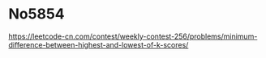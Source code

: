# No5854

https://leetcode-cn.com/contest/weekly-contest-256/problems/minimum-difference-between-highest-and-lowest-of-k-scores/
